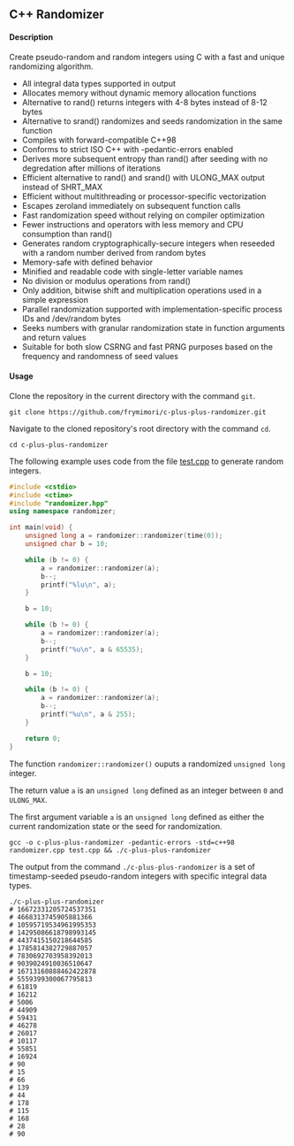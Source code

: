 ## C++ Randomizer

#### Description

Create pseudo-random and random integers using C with a fast and unique randomizing algorithm.

- All integral data types supported in output
- Allocates memory without dynamic memory allocation functions
- Alternative to rand() returns integers with 4-8 bytes instead of 8-12 bytes
- Alternative to srand() randomizes and seeds randomization in the same function
- Compiles with forward-compatible C++98
- Conforms to strict ISO C++ with -pedantic-errors enabled
- Derives more subsequent entropy than rand() after seeding with no degredation after millions of iterations
- Efficient alternative to rand() and srand() with ULONG_MAX output instead of SHRT_MAX
- Efficient without multithreading or processor-specific vectorization
- Escapes zeroland immediately on subsequent function calls
- Fast randomization speed without relying on compiler optimization
- Fewer instructions and operators with less memory and CPU consumption than rand()
- Generates random cryptographically-secure integers when reseeded with a random number derived from random bytes
- Memory-safe with defined behavior
- Minified and readable code with single-letter variable names
- No division or modulus operations from rand()
- Only addition, bitwise shift and multiplication operations used in a simple expression
- Parallel randomization supported with implementation-specific process IDs and /dev/random bytes
- Seeks numbers with granular randomization state in function arguments and return values
- Suitable for both slow CSRNG and fast PRNG purposes based on the frequency and randomness of seed values

#### Usage
Clone the repository in the current directory with the command `git`.

``` console
git clone https://github.com/frymimori/c-plus-plus-randomizer.git
```

Navigate to the cloned repository's root directory with the command `cd`.

``` console
cd c-plus-plus-randomizer
```

The following example uses code from the file [test.cpp](https://github.com/frymimori/c-plus-plus-randomizer/blob/main/test.cpp) to generate random integers.

``` cpp
#include <cstdio>
#include <ctime>
#include "randomizer.hpp"
using namespace randomizer;

int main(void) {
	unsigned long a = randomizer::randomizer(time(0));
	unsigned char b = 10;

	while (b != 0) {
		a = randomizer::randomizer(a);
		b--;
		printf("%lu\n", a);
	}

	b = 10;

	while (b != 0) {
		a = randomizer::randomizer(a);
		b--;
		printf("%u\n", a & 65535);
	}

	b = 10;

	while (b != 0) {
		a = randomizer::randomizer(a);
		b--;
		printf("%u\n", a & 255);
	}

	return 0;
}
```

The function `randomizer::randomizer()` ouputs a randomized `unsigned long` integer.

The return value `a` is an `unsigned long` defined as an integer between `0` and `ULONG_MAX`.

The first argument variable `a` is an `unsigned long` defined as either the current randomization state or the seed for randomization.

``` console
gcc -o c-plus-plus-randomizer -pedantic-errors -std=c++98 randomizer.cpp test.cpp && ./c-plus-plus-randomizer
```

The output from the command `./c-plus-plus-randomizer` is a set of timestamp-seeded pseudo-random integers with specific integral data types.

``` console
./c-plus-plus-randomizer
# 16672331205724537351
# 4668313745905881366
# 10595719534961995353
# 14295086618798993145
# 4437415150218644585
# 1785814382729887057
# 7830692703958392013
# 9039024910036510647
# 16713160888462422878
# 5559399300067795813
# 61819
# 16212
# 5006
# 44909
# 59431
# 46278
# 26017
# 10117
# 55851
# 16924
# 90
# 15
# 66
# 139
# 44
# 178
# 115
# 168
# 28
# 90
```
